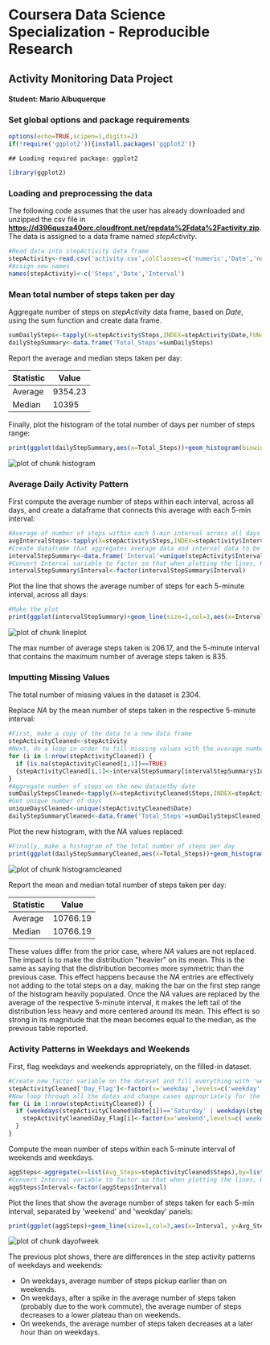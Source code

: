 Coursera Data Science Specialization - Reproducible Research
============================================================
Activity Monitoring Data Project
--------------------------------
#### Student: Mario Albuquerque

### Set global options and package requirements

```r
options(echo=TRUE,scipen=1,digits=2)
if(!require('ggplot2')){install.packages('ggplot2')}
```

```
## Loading required package: ggplot2
```

```r
library(ggplot2)
```

### Loading and preprocessing the data

The following code assumes that the user has already downloaded and unzipped the csv file in **https://d396qusza40orc.cloudfront.net/repdata%2Fdata%2Factivity.zip**. The data is assigned to a data frame named *stepActivity*.


```r
#Read data into stepActivity data frame
stepActivity<-read.csv('activity.csv',colClasses=c('numeric','Date','numeric'),header=TRUE)
#Assign new names
names(stepActivity)<-c('Steps','Date','Interval')
```

### Mean total number of steps taken per day

Aggregate number of steps on *stepActivity* data frame, based on *Date*, using the sum function and create data frame.

```r
sumDailySteps<-tapply(X=stepActivity$Steps,INDEX=stepActivity$Date,FUN=sum,na.rm=TRUE)
dailyStepSummary<-data.frame('Total_Steps'=sumDailySteps)
```

Report the average and median steps taken per day:

Statistic|Value
----|----
Average|9354.23
Median|10395

Finally, plot the histogram of the total number of days per number of steps range:


```r
print(ggplot(dailyStepSummary,aes(x=Total_Steps))+geom_histogram(binwidth=2500,colour='black',fill='white')+xlab('Total number of steps')+ylab('Day count')+ggtitle('Total number of days per number of steps range')+scale_x_continuous(breaks=seq(0,25000,by=2500))+scale_y_continuous(breaks=seq(0,18)))
```

![plot of chunk histogram](figure/histogram.png) 

### Average Daily Activity Pattern

First compute the average number of steps within each interval, across all days, and create a dataframe that connects this average with each 5-min interval:

```r
#Average of number of steps within each 5-min interval across all days
avgIntervalSteps<-tapply(X=stepActivity$Steps,INDEX=stepActivity$Interval,FUN=mean,na.rm=TRUE)
#Create dataframe that aggregates average data and interval data to be ready for line plot
intervalStepSummary<-data.frame('Interval'=unique(stepActivity$Interval),'Average_Steps'=avgIntervalSteps)
#Convert Interval variable to factor so that when plotting the lines, R does not automatically fills numbers (ex. between 55 and 100)
intervalStepSummary$Interval<-factor(intervalStepSummary$Interval)
```

Plot the line that shows the average number of steps for each 5-minute interval, across all days:

```r
#Make the plot
print(ggplot(intervalStepSummary)+geom_line(size=1,col=3,aes(x=Interval,y=Average_Steps,group=1))+xlab('5-min Intervals')+ylab('Average number of steps')+ggtitle('Average number of steps per 5-min interval across all days')+scale_y_continuous(breaks=seq(0,220,by=10))+scale_x_discrete(breaks=intervalStepSummary$Interval[seq(1,length(intervalStepSummary$Interval),by=7)])+theme(axis.text.x=element_text(angle=90,hjust=1)))
```

![plot of chunk lineplot](figure/lineplot.png) 

The max number of average steps taken is 206.17, and the 5-minute interval that contains the maximum number of average steps taken is 835.

### Imputting Missing Values

The total number of missing values in the dataset is 2304.

Replace *NA* by the mean number of steps taken in the respective 5-minute interval:

```r
#First, make a copy of the data to a new data frame
stepActivityCleaned<-stepActivity
#Next, do a loop in order to fill missing values with the average number of steps for the respective 5-minute interval
for (i in 1:nrow(stepActivityCleaned)) {
  if (is.na(stepActivityCleaned[i,1])==TRUE)
  {stepActivityCleaned[i,1]<-intervalStepSummary[intervalStepSummary$Interval==stepActivityCleaned[i,3],2]}
}
#Aggregate number of steps on the new datasetby date
sumDailyStepsCleaned<-tapply(X=stepActivityCleaned$Steps,INDEX=stepActivityCleaned$Date,FUN=sum,na.rm=TRUE)
#Get unique number of days
uniqueDaysCleaned<-unique(stepActivityCleaned$Date)
dailyStepSummaryCleaned<-data.frame('Total_Steps'=sumDailyStepsCleaned)
```

Plot the new histogram, with the *NA* values replaced:

```r
#Finally, make a histogram of the total number of steps per day
print(ggplot(dailyStepSummaryCleaned,aes(x=Total_Steps))+geom_histogram(binwidth=2500,colour='black',fill='white')+xlab('Total number of steps')+ylab('Day count')+ggtitle('Total number of days per number of steps range (Filled Dataset)')+scale_x_continuous(breaks=seq(0,25000,by=2500))+scale_y_continuous(breaks=seq(0,30)))
```

![plot of chunk histogramcleaned](figure/histogramcleaned.png) 

Report the mean and median total number of steps taken per day:

Statistic|Value
----|----
Average|10766.19
Median|10766.19

These values differ from the prior case, where *NA* values are not replaced. The impact is to make the distribution "heavier" on its mean. This is the same as saying that the distribution becomes more symmetric than the previous case. This effect happens because the *NA* entries are effectively not adding to the total steps on a day, making the bar on the first step range of the histogram heavily populated. Once the *NA* values are replaced by the average of the respective 5-minute interval, it makes the left tail of the distribution less heavy and more centered around its mean. This effect is so strong in its magnitude that the mean becomes equal to the median, as the previous table reported.

### Activity Patterns in Weekdays and Weekends

First, flag weekdays and weekends appropriately, on the filled-in dataset.

```r
#Create new factor variable on the dataset and fill everything with 'weekday'
stepActivityCleaned['Day_Flag']<-factor(x='weekday',levels=c('weekday','weekend'))
#Now loop through all the dates and change cases appropriately for the weekends
for (i in 1:nrow(stepActivityCleaned)) {
  if (weekdays(stepActivityCleaned$Date[i])=='Saturday' | weekdays(stepActivityCleaned$Date[i])=='Sunday') {
    stepActivityCleaned$Day_Flag[i]<-factor(x='weekend',levels=c('weekday','weekend'))
  }
}
```

Compute the mean number of steps within each 5-minute interval of weekends and weekdays.

```r
aggSteps<-aggregate(x=list(Avg_Steps=stepActivityCleaned$Steps),by=list(Interval=stepActivityCleaned$Interval,Day_Flag=stepActivityCleaned$Day_Flag),FUN=mean)
#Convert Interval variable to factor so that when plotting the lines, R does not automatically fills numbers (ex. between 55 and 100)
aggSteps$Interval<-factor(aggSteps$Interval)
```


Plot the lines that show the average number of steps taken for each 5-min interval, separated by 'weekend' and 'weekday' panels:

```r
print(ggplot(aggSteps)+geom_line(size=1,col=3,aes(x=Interval, y=Avg_Steps,group=Day_Flag))+facet_wrap(~Day_Flag,ncol=1)+xlab('5-Minute Intervals')+ylab('Average Number of Steps')+ggtitle('Average Number of Steps per 5-minute Interval across weekdays and weekends')+scale_y_continuous(breaks=seq(0,240,by=20))+scale_x_discrete(breaks=aggSteps$Interval[seq(1,length(aggSteps$Interval)/2,by=7)])+theme(axis.text.x=element_text(angle=90,hjust=1)))
```

![plot of chunk dayofweek](figure/dayofweek.png) 

The previous plot shows, there are differences in the step activity patterns of weekdays and weekends:

- On weekdays, average number of steps pickup earlier than on weekends.
- On weekdays, after a spike in the average number of steps taken (probably due to the work commute), the average number of steps decreases to a lower plateau than on weekends.
- On weekends, the average number of steps taken decreases at a later hour than on weekdays.

